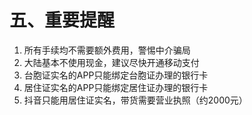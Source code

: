 # 五、重要提醒


1. 所有手续均不需要额外费用，警惕中介骗局
2. 大陆基本不使用现金，建议尽快开通移动支付
3. 台胞证实名的APP只能绑定台胞证办理的银行卡
4. 居住证实名的APP只能绑定居住证办理的银行卡
5. 抖音只能用居住证实名，带货需要营业执照（约2000元）